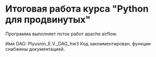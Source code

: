 # Итоговая работа курса "Python для продвинутых"

Программа выполняет поток работ apache airflow.

Имя DAG: Plyusnin_E.V._DAG_hw3
Код закомментирован, функции снабжены документацией.
